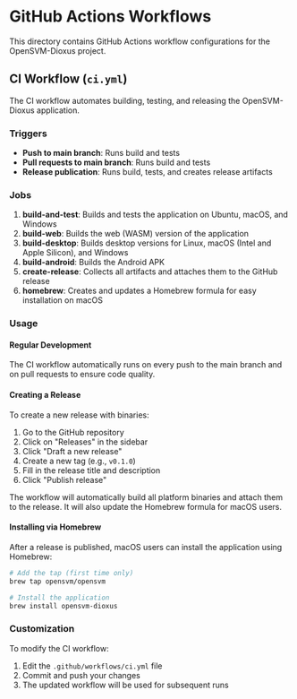 # GitHub Actions Workflows

This directory contains GitHub Actions workflow configurations for the OpenSVM-Dioxus project.

## CI Workflow (`ci.yml`)

The CI workflow automates building, testing, and releasing the OpenSVM-Dioxus application.

### Triggers

- **Push to main branch**: Runs build and tests
- **Pull requests to main branch**: Runs build and tests
- **Release publication**: Runs build, tests, and creates release artifacts

### Jobs

1. **build-and-test**: Builds and tests the application on Ubuntu, macOS, and Windows
2. **build-web**: Builds the web (WASM) version of the application
3. **build-desktop**: Builds desktop versions for Linux, macOS (Intel and Apple Silicon), and Windows
4. **build-android**: Builds the Android APK
5. **create-release**: Collects all artifacts and attaches them to the GitHub release
6. **homebrew**: Creates and updates a Homebrew formula for easy installation on macOS

### Usage

#### Regular Development

The CI workflow automatically runs on every push to the main branch and on pull requests to ensure code quality.

#### Creating a Release

To create a new release with binaries:

1. Go to the GitHub repository
2. Click on "Releases" in the sidebar
3. Click "Draft a new release"
4. Create a new tag (e.g., `v0.1.0`)
5. Fill in the release title and description
6. Click "Publish release"

The workflow will automatically build all platform binaries and attach them to the release. It will also update the Homebrew formula for macOS users.

#### Installing via Homebrew

After a release is published, macOS users can install the application using Homebrew:

```bash
# Add the tap (first time only)
brew tap opensvm/opensvm

# Install the application
brew install opensvm-dioxus
```

### Customization

To modify the CI workflow:

1. Edit the `.github/workflows/ci.yml` file
2. Commit and push your changes
3. The updated workflow will be used for subsequent runs